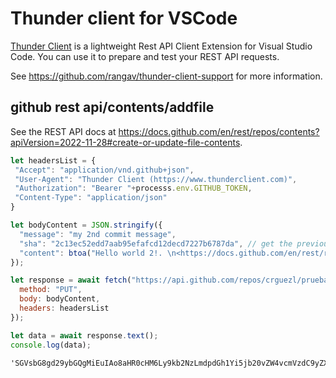 # Thunder client for VSCode

[Thunder Client](https://github.com/rangav/thunder-client-support#thunder-client) is a lightweight Rest API Client Extension for Visual Studio Code. You can use it to prepare and test your REST API requests.

See <https://github.com/rangav/thunder-client-support> for more information.

## github rest api/contents/addfile

See the REST API docs at <https://docs.github.com/en/rest/repos/contents?apiVersion=2022-11-28#create-or-update-file-contents>.

```js
let headersList = {
 "Accept": "application/vnd.github+json",
 "User-Agent": "Thunder Client (https://www.thunderclient.com)",
 "Authorization": "Bearer "+processs.env.GITHUB_TOKEN,
 "Content-Type": "application/json"
}

let bodyContent = JSON.stringify({ 
  "message": "my 2nd commit message",
  "sha": "2c13ec52edd7aab95efafcd12decd7227b6787da", // get the previous sha of the file
  "content": btoa("Hello world 2!. \n<https://docs.github.com/en/rest/repos/contents?apiVersion=2022-11-28>")
});

let response = await fetch("https://api.github.com/repos/crguezl/prueba-interfaz.web/contents/README-1.md", { 
  method: "PUT",
  body: bodyContent,
  headers: headersList
});

let data = await response.text();
console.log(data);
```

```jsbtoa("Hello world 2!. \n<https://docs.github.com/en/rest/repos/contents?apiVersion=2022-11-28>")
'SGVsbG8gd29ybGQgMiEuIAo8aHR0cHM6Ly9kb2NzLmdpdGh1Yi5jb20vZW4vcmVzdC9yZXBvcy9jb250ZW50cz9hcGlWZXJzaW9uPTIwMjItMTEtMjg+'
```